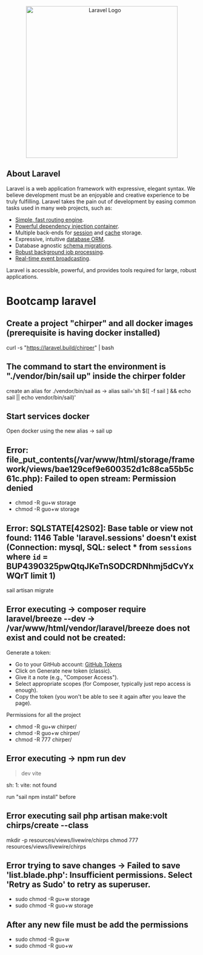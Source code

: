 <p align="center"><a href="https://laravel.com" target="_blank"><img src="https://raw.githubusercontent.com/laravel/art/master/logo-lockup/5%20SVG/2%20CMYK/1%20Full%20Color/laravel-logolockup-cmyk-red.svg" width="400" alt="Laravel Logo"></a></p>

## About Laravel

Laravel is a web application framework with expressive, elegant syntax. We believe development must be an enjoyable and creative experience to be truly fulfilling. Laravel takes the pain out of development by easing common tasks used in many web projects, such as:

- [Simple, fast routing engine](https://laravel.com/docs/routing).
- [Powerful dependency injection container](https://laravel.com/docs/container).
- Multiple back-ends for [session](https://laravel.com/docs/session) and [cache](https://laravel.com/docs/cache) storage.
- Expressive, intuitive [database ORM](https://laravel.com/docs/eloquent).
- Database agnostic [schema migrations](https://laravel.com/docs/migrations).
- [Robust background job processing](https://laravel.com/docs/queues).
- [Real-time event broadcasting](https://laravel.com/docs/broadcasting).

Laravel is accessible, powerful, and provides tools required for large, robust applications.

# Bootcamp laravel

## Create a project "chirper" and all docker images (prerequisite is having docker installed)
curl -s "https://laravel.build/chirper" | bash

## The command to start the environment is "./vendor/bin/sail up" inside the chirper folder
create an alias for ./vendor/bin/sail as ->  alias sail='sh $([ -f sail ] && echo sail || echo vendor/bin/sail)'

## Start services docker
Open docker using the new alias -> sail up

## Error: file_put_contents(/var/www/html/storage/framework/views/bae129cef9e600352d1c88ca55b5c61c.php): Failed to open stream: Permission denied
- chmod -R gu+w storage
- chmod -R guo+w storage

## Error: SQLSTATE[42S02]: Base table or view not found: 1146 Table 'laravel.sessions' doesn't exist (Connection: mysql, SQL: select * from `sessions` where `id` = BUP4390325pwQtqJKeTnSODCRDNhmj5dCvYxWQrT limit 1)
sail artisan migrate

## Error executing -> composer require laravel/breeze --dev ->  /var/www/html/vendor/laravel/breeze does not exist and could not be created:  

Generate a token:
- Go to your GitHub account: [GitHub Tokens](https://github.com/settings/tokens)
- Click on Generate new token (classic).
- Give it a note (e.g., "Composer Access").
- Select appropriate scopes (for Composer, typically just repo access is enough).
- Copy the token (you won't be able to see it again after you leave the page).

Permissions for all the project
- chmod -R gu+w chirper/
- chmod -R guo+w chirper/
- chmod -R 777 chirper/

## Error executing -> npm run dev 

> dev
> vite

sh: 1: vite: not found

run "sail npm install" before

## Error executing sail php artisan make:volt chirps/create --class
mkdir -p resources/views/livewire/chirps
chmod 777 resources/views/livewire/chirps

## Error trying to save changes -> Failed to save 'list.blade.php': Insufficient permissions. Select 'Retry as Sudo' to retry as superuser.
- sudo chmod -R gu+w storage
- sudo chmod -R guo+w storage

## After any new file must be add the permissions 
- sudo chmod -R gu+w <path>
- sudo chmod -R guo+w <path>